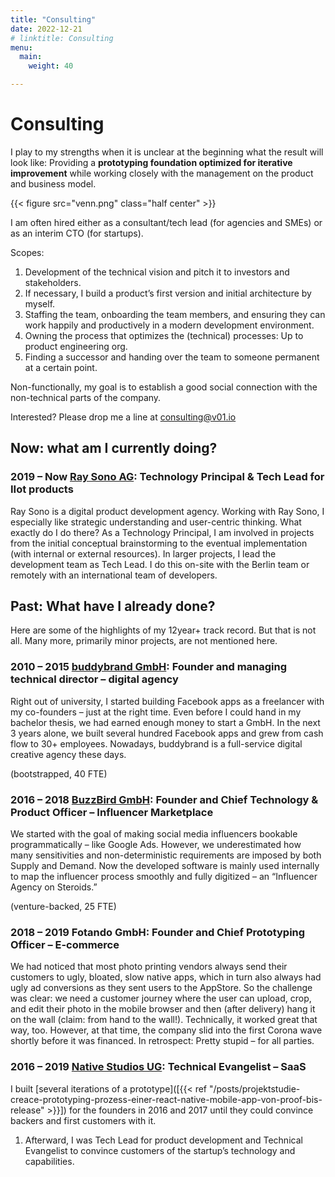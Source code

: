 ```yaml
---
title: "Consulting"
date: 2022-12-21
# linktitle: Consulting
menu:
  main:
    weight: 40

---
```


# Consulting

I play to my strengths when it is unclear at the beginning what the result will look like: Providing a **prototyping foundation optimized for iterative improvement** while working closely with the management on the product and business model.

{{< figure src="venn.png" class="half center" >}}


I am often hired either as a consultant/tech lead (for agencies and SMEs) or as an interim CTO (for startups).

Scopes:

1. Development of the technical vision and pitch it to investors and stakeholders.
2. If necessary, I build a product’s first version and initial architecture by myself.
3. Staffing the team, onboarding the team members, and ensuring they can work happily and productively in a modern development environment.
4. Owning the process that optimizes the (technical) processes: Up to product engineering org.
5. Finding a successor and handing over the team to someone permanent at a certain point.

Non-functionally, my goal is to establish a good social connection with the non-technical parts of the company.

Interested? Please drop me a line at [consulting@v01.io][1]

## Now: what am I currently doing?

### 2019 – Now [Ray Sono AG][2]: Technology Principal & Tech Lead for IIot products

Ray Sono is a digital product development agency. Working with Ray Sono, I especially like strategic understanding and user-centric thinking. What exactly do I do there? As a Technology Principal, I am involved in projects from the initial conceptual brainstorming to the eventual implementation (with internal or external resources). In larger projects, I lead the development team as Tech Lead. I do this on-site with the Berlin team or remotely with an international team of developers.

## Past: What have I already done?

Here are some of the highlights of my 12year+ track record. But that is not all. Many more, primarily minor projects, are not mentioned here.

### 2010 – 2015 [buddybrand GmbH][3]: Founder and managing technical director – digital agency

Right out of university, I started building Facebook apps as a freelancer with my co-founders – just at the right time. Even before I could hand in my bachelor thesis, we had earned enough money to start a GmbH. In the next 3 years alone, we built several hundred Facebook apps and grew from cash flow to 30+ employees. Nowadays, buddybrand is a full-service digital creative agency these days.

(bootstrapped, 40 FTE)

### 2016 – 2018 [BuzzBird GmbH][4]: Founder and Chief Technology & Product Officer – Influencer Marketplace

We started with the goal of making social media influencers bookable programmatically – like Google Ads. However, we underestimated how many sensitivities and non-deterministic requirements are imposed by both Supply and Demand. Now the developed software is mainly used internally to map the influencer process smoothly and fully digitized – an “Influencer Agency on Steroids.”

(venture-backed, 25 FTE)

### 2018 – 2019 Fotando GmbH: Founder and Chief Prototyping Officer – E-commerce

We had noticed that most photo printing vendors always send their customers to ugly, bloated, slow native apps, which in turn also always had ugly ad conversions as they sent users to the AppStore. So the challenge was clear: we need a customer journey where the user can upload, crop, and edit their photo in the mobile browser and then (after delivery) hang it on the wall (claim: from hand to the wall!). Technically, it worked great that way, too. However, at that time, the company slid into the first Corona wave shortly before it was financed. In retrospect: Pretty stupid – for all parties.

### 2016 – 2019 [Native Studios UG][5]: Technical Evangelist – SaaS

I built [several iterations of a prototype]([{{< ref "/posts/projektstudie-creace-prototyping-prozess-einer-react-native-mobile-app-von-proof-bis-release" >}}]) for the founders in 2016 and 2017 until they could convince backers and first customers with it.

1. Afterward, I was Tech Lead for product development and Technical Evangelist to convince customers of the startup’s technology and capabilities.

[1]: mailto:consulting@v01.io
[2]: https://www.raysono.com/
[3]: https://buddybrand.com/
[4]: https://www.buzzbird.de/
[5]: https://www.native-studios.com/
